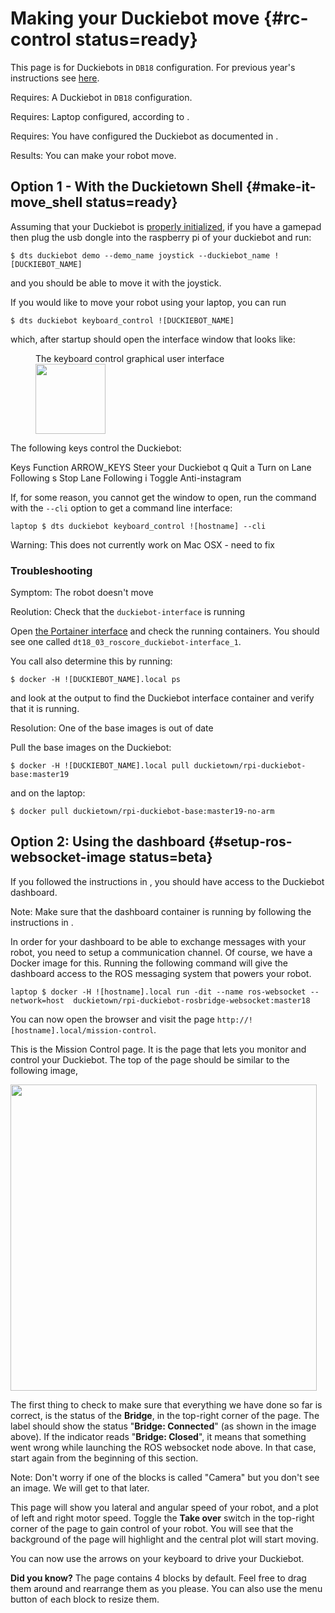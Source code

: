 # Making your Duckiebot move {#rc-control status=ready}

This page is for Duckiebots in `DB18` configuration. For previous year's instructions see [here](https://docs.duckietown.org/DT17/).

<div class='requirements' markdown='1'>

Requires: A Duckiebot in `DB18` configuration.

Requires: Laptop configured, according to [](#laptop-setup).

Requires: You have configured the Duckiebot as documented in [](#setup-duckiebot).

Results: You can make your robot move.

</div>


<!--Requires: You have created a Github account and configured public keys,
both for the laptop and for the Duckiebot. The procedure is documented in [](+software_reference#github-access).-->


## Option 1 - With the Duckietown Shell {#make-it-move_shell status=ready}

Assuming that your Duckiebot is [properly initialized](#setup-duckiebot), if you have a gamepad then plug the usb dongle into the raspberry pi of your duckiebot and run:

    $ dts duckiebot demo --demo_name joystick --duckiebot_name ![DUCKIEBOT_NAME]

and you should be able to move it with the joystick. 

If you would like to move your robot using your laptop, you can run 

    $ dts duckiebot keyboard_control ![DUCKIEBOT_NAME]
    
which, after startup should open the interface window that looks like:

<figure>
    <figcaption>The keyboard control graphical user interface</figcaption>
    <img style='width:8em' src="keyboard_gui.png"/>
</figure>

The following keys control the Duckiebot:

<col2 figure-id="tab:virtual_keyboard" figure-caption="Keyboard joystick functions" class="labels-row1">
    <span>Keys</span>
    <span>Function</span>
    <span>ARROW_KEYS</span>
    <span>Steer your Duckiebot</span>
    <span>q</span>
    <span>Quit</span>
    <span>a</span>
    <span>Turn on Lane Following</span>
    <span>s</span>
    <span>Stop Lane Following</span>
    <span>i</span>
    <span>Toggle Anti-instagram</span>
</col2>

If, for some reason, you cannot get the window to open, run the command with the `--cli` option to get a command line interface:

    laptop $ dts duckiebot keyboard_control ![hostname] --cli


Warning: This does not currently work on Mac OSX - need to fix
    


### Troubleshooting

Symptom: The robot doesn't move

Reolution: Check that the `duckiebot-interface` is running

Open [the Portainer interface](#docker-setup-portainer-interface) and check the running containers. You should see one called `dt18_03_roscore_duckiebot-interface_1`.

You call also determine this by running:

    $ docker -H ![DUCKIEBOT_NAME].local ps

and look at the output to find the Duckiebot interface container and verify that it is running. 

Resolution: One of the base images is out of date

Pull the base images on the Duckiebot:

    $ docker -H ![DUCKIEBOT_NAME].local pull duckietown/rpi-duckiebot-base:master19
    
and on the laptop:

    $ docker pull duckietown/rpi-duckiebot-base:master19-no-arm


<!--
## Option 2 - with Docker  {#make-it-move_docker status=ready}


Verify that the container is running by either using [the Portainer interface](#docker-setup-portainer-interface)
or by using `docker ps`.


### Run the joystick demo

Use the following command to run the joystick demo:


    laptop $ docker -H ![hostname].local run -dit --privileged --name joystick --network=host -v /data:/data duckietown/rpi-duckiebot-joystick-demo:master18


### Controlling your robot with a joystick

If you have a joystick, you can use it to make your robot move.

Otherwise, you can use the following instructions to run the demo with
keyboard control.
-->

## Option 2: Using the dashboard {#setup-ros-websocket-image status=beta}

If you followed the instructions in [](#duckiebot-dashboard-setup), you
should have access to the Duckiebot dashboard.

Note: Make sure that the dashboard container is running by following the instructions
in [](#dashboard-installation).

In order for your dashboard to be able to exchange messages with your
robot, you need to setup a communication channel. Of course, we have a
Docker image for this. Running the following command will give the
dashboard access to the ROS messaging system that powers your robot.


    laptop $ docker -H ![hostname].local run -dit --name ros-websocket --network=host  duckietown/rpi-duckiebot-rosbridge-websocket:master18


You can now open the browser and visit the page `http://![hostname].local/mission-control`.

This is the Mission Control page. It is the page that lets you monitor and control
your Duckiebot. The top of the page should be similar to the following image,


<div figure-id="fig:dashboard_mission_control_auto" figure-caption="">
  <img src="dashboard_mission_control_auto.png" style='width: 35em'/>
</div>


The first thing to check to make sure that everything we have done so far
is correct, is the status of the **Bridge**, in the top-right corner of the page.
The label should show the status "**Bridge: Connected**" (as shown in the image above).
If the indicator reads "**Bridge: Closed**", it means that something went wrong
while launching the ROS websocket node above. In that case, start again from
the beginning of this section.

Note: Don't worry if one of the blocks is called "Camera" but you
don't see an image. We will get to that later.

This page will show you lateral and angular speed of your robot, and
a plot of left and right motor speed. Toggle the **Take over** switch
in the top-right corner of the page to gain control of your robot.
You will see that the background of the page will highlight and the
central plot will start moving.

You can now use the arrows on your keyboard to drive your Duckiebot.

**Did you know?**
The page contains 4 blocks by default. Feel free to drag them around and rearrange
them as you please. You can also use the menu button of each block to resize them.

<!--

## Option 2 - Docker + ROS {#make-it-move_docker_ros status=ready}

Run the base image on the duckiebot:


    laptop $ docker -H ![hostname].local run -it --net host --privileged --name base duckietown/rpi-duckiebot-base:master18 /bin/bash


Then when the container has started


    container $  roslaunch duckietown joystick.launch veh:=![hostname]


#### Controlling your robot with a joystick

You can now use your joystick to move things around


#### Controlling your robot with the keyboard

If you have cloned the repo on your laptop and installed ROS, then you can start the keyboard controller interface with


    laptop $ make virjoy-![hostname]


## Option 3 - Pure ROS {#make-it-move_ros status=deprecated}


#### Controlling your robot with a joystick

SSH into the Raspberry Pi and run the following from the `duckietown` directory:


    duckiebot $ cd ~/duckietown
    duckiebot $ source environment.sh


The `environment.sh` setups the ROS environment at the terminal (so you can use
commands like `rosrun` and `roslaunch`).


Now make sure the motor shield is connected.

Run the command:


    duckiebot $ make demo-joystick


If there is no "red" output in the command line then pushing the left joystick
knob controls throttle - right controls steering.

Close the program using <kbd>Ctrl</kbd>-<kbd>C</kbd>.



#### Controlling your robot with the keyboard

ssh into your robot and run:


    duckiebot $ make demo-joystick


Now on your laptop run:


    laptop $ make virjoy-![hostname]


Note: you need to have `pygame` installed, see the [README](https://github.com/duckietown/Software/tree/master18/misc/virtualJoy)

Note: not currently supported on Mac OSX



It is possible you will have to unplug and replug the joystick or just push lots of buttons on your joystick until it wakes up. Also make sure that the mode switch on the top of your joystick is set to "X", not "D".

XXX Is all of the above valid with the new joystick?



## Troubleshooting

Symptom: When do a `docker run` command you get a response like: `Error response from daemon: Get https://registry-1.docker.io/v2/: x509: certificate has expired or is not yet`

Resolution: you need to set the date on your robot to something close to reality. This can be done in an automated fashion (e.g. `ntpdate` ) but a bulletproof way is to run:


    duckiebot $ date -s "YYYY-MM-DD HH:MM:SS"



Symptom: The robot doesn't move when I use the joystick


Resolution: Check that the joystick receiver is in one of the USB port on the Raspberry Pi.

Resolution: Check that the joystick is detected by ssh'ing into the Duckiebot and running:

    duckiebot $ ls /dev/input/

and verify that  there is a device called `js0` on the list.

Resolution:  Test whether or not the joystick itself is working properly, run:

    duckiebot $ jstest /dev/input/js0

Move the joysticks and push the buttons. You should see the data displayed change
according to your actions.

Resolution: Check that the cables on your robot are connected



Symptom: The robot moves weirdly (e.g. forward instead of backward).

Resolution: The cables are not correctly inserted. Please refer to [the assembly guide](#assembling-duckiebot-db18) for pictures of the correct connections. Try swapping cables until you obtain the expected behavior.

Resolution: Check that the joystick has the switch set to the position "x". And the mode light should be off.

Symptom: The left joystick does not work.

Resolution: If the green light on the right to the "mode" button is on, click the "mode" button to turn the light off. The "mode" button toggles between left joystick or the cross on the left.
-->

<!--

## The proper shutdown procedure for the Raspberry Pi

Generally speaking, you can terminate any `roslaunch` command with <kbd>Ctrl</kbd>-<kbd>C</kbd>.

To completely shutdown the robot, issue the following command:

    duckiebot $ sudo shutdown -h now

Then wait 30 seconds.

Warning: If you disconnect the power before shutting down properly using `shutdown`,
the system might get corrupted.

Then, disconnect the power cable, at the **battery end**.

As an alternative you can use the `poweroff` command:

    duckiebot $ sudo poweroff

Warning: If you disconnect frequently the cable at the Raspberry Pi's end, you might damage the port.

-->

<!--

## Watch the program output using `rqt_console`

Also, you might have notice that the terminal where you launch the launch file
is not printing all the printouts like the previous example. This is one of
the limitation of remote launch.

Don't worry though, we can still see the printouts using `rqt_console`.

#### With Docker

On the laptop run:


    laptop $ dts start_gui_tools ![hostname]



#### With ROS

On the laptop, open a new terminal window, and run:


    laptop $ export ROS_MASTER_URI=http://![hostname].local:11311/
    laptop $ rqt_console


Either way, You should see a nice interface listing all the printouts in real time,
completed with filters that can help you find that message you are looking for
in a sea of messages.
If `rqt_console` does not show any message, check out the *Troubleshooting* section below.

You can use <kbd>Ctrl</kbd>-<kbd>C</kbd> at the terminal where `roslaunch` was executed to stop all the
nodes launched by the launch file.

See also: For more information about `rqt_console`, see [](+software_reference#rqt_console).

##### Troubleshooting

Symptom: `rqt_console` does not show any message.

Resolution: Open `rqt_console`. Go to the Setup window (top-right corner).
Change the "Rosout Topic" field from `/rosout_agg` to `/rosout`. Confirm.

Symptom: `roslaunch` fails with an error similar to the following:


    remote[![hostname].local-0]: failed to launch on ![hostname]:

    Unable to establish ssh connection to [![username]@![hostname].local:22]:
    Server u'![hostname].local' not found in known_hosts.


Resolution: You have not followed the instructions that told you to add the `HostKeyAlgorithms`
option. Delete `~/.ssh/known_hosts` and fix your configuration.

See: The procedure is documented in [](+software_reference#ssh-local-configuration).

-->
